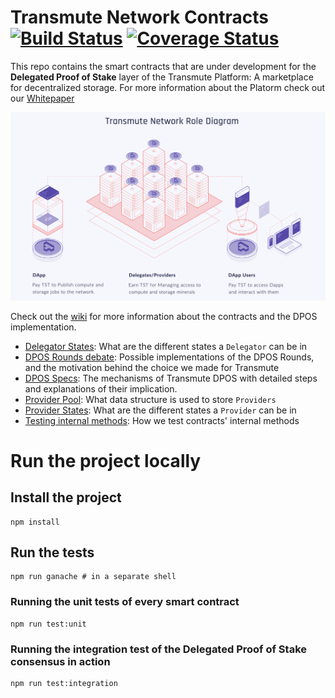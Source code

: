 # Transmute Network Contracts [![Build Status](https://travis-ci.org/transmute-industries/network-contracts.svg?branch=master)](https://travis-ci.org/transmute-industries/network-contracts) [![Coverage Status](https://coveralls.io/repos/github/transmute-industries/network-contracts/badge.svg?branch=master)](https://coveralls.io/github/transmute-industries/network-contracts?branch=master)

This repo contains the smart contracts that are under development for the **Delegated Proof of Stake** layer of the Transmute Platform: A marketplace for decentralized storage. For more information about the Platorm check out our [Whitepaper](https://www.transmute.industries/whitepaper.pdf)

![Transmute Network Diagram](./transmute_network_diagram.png)


Check out the [wiki](https://github.com/transmute-industries/network-contracts/wiki) for more information about the contracts and the DPOS implementation.

- [Delegator States](https://github.com/transmute-industries/network-contracts/wiki/Delegator-States): What are the different states a `Delegator` can be in
- [DPOS Rounds debate](https://github.com/transmute-industries/network-contracts/wiki/DPOS-Rounds-debate): Possible implementations of the DPOS Rounds, and the motivation behind the choice we made for Transmute
- [DPOS Specs](https://github.com/transmute-industries/network-contracts/wiki/DPOS-Specs): The mechanisms of Transmute DPOS with detailed steps and explanations of their implication.
- [Provider Pool](https://github.com/transmute-industries/network-contracts/wiki/Provider-Pool): What data structure is used to store `Providers`
- [Provider States](https://github.com/transmute-industries/network-contracts/wiki/Provider-States): What are the different states a `Provider` can be in
- [Testing internal methods](https://github.com/transmute-industries/network-contracts/wiki/Testing-internal-methods): How we test contracts' internal methods

# Run the project locally

## Install the project

```
npm install
```

## Run the tests

```
npm run ganache # in a separate shell
```

### Running the unit tests of every smart contract

```
npm run test:unit
```

### Running the integration test of the Delegated Proof of Stake consensus in action

```
npm run test:integration
```
